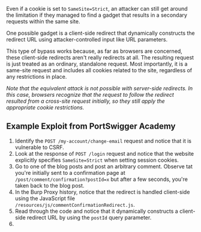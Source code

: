 Even if a cookie is set to `SameSite=Strict`, an attacker can still get around the limitation if they managed to find a gadget that results in a secondary requests within the same site.

<!-- @TODO: Link DOM-based open redirection on "client-side redirect" word -->
One possible gadget is a client-side redirect that dynamically constructs the redirect URL using attacker-controlled input like URL parameters.

This type of bypass works because, as far as browsers are concerned, these client-side redirects aren't really redirects at all. The resulting request is just treated as an ordinary, standalone request. Most importantly, it is a same-site request and includes all cookies related to the site, regardless of any restrictions in place.

*Note that the equivalent attack is not possible with server-side redirects. In this case, browsers recognize that the request to follow the redirect resulted from a cross-site request initially, so they still apply the appropriate cookie restrictions.*
## Example Exploit from PortSwigger Academy
1. Identify the `POST /my-account/change-email` request and notice that it is vulnerable to CSRF.
2. Look at the response of `POST /login` request and notice that the website explicitly specifies `SameSite=Strict` when setting session cookies.
3. Go to one of the blog posts and post an arbitrary comment. Observe tat you're initially sent to a confirmation page at `/post/comment/confirmation?postId=x` but after a few seconds, you're taken back to the blog post.
4. In the Burp Proxy history, notice that the redirect is handled client-side using the JavaScript file `/resources/js/commentConfirmationRedirect.js`.
5. Read through the code and notice that it dynamically constructs a client-side redirect URL by using the `postId` query parameter.
6. 